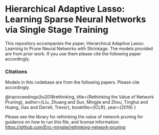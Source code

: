# Hierarchical Adaptive Lasso: Learning Sparse Neural Networks via Single Stage Training
This repository accompanies the paper, Hierarchical Adaptive Lasso: Learning to Prune Neural Networks with Shrinkage. The models provided are from prior work. If you use them please cite the following paper accordingly.


### Citations
Models in this codebase are from the following papers. Please cite accordingly.

@inproceedings{liu2018rethinking,
  title={Rethinking the Value of Network Pruning},
  author={Liu, Zhuang and Sun, Mingjie and Zhou, Tinghui and Huang, Gao and Darrell, Trevor},
  booktitle={ICLR},
  year={2019}
}


Please see the library for rethinking the value of network pruning for guidance on how to run this file, and license information: https://github.com/Eric-mingjie/rethinking-network-pruning
